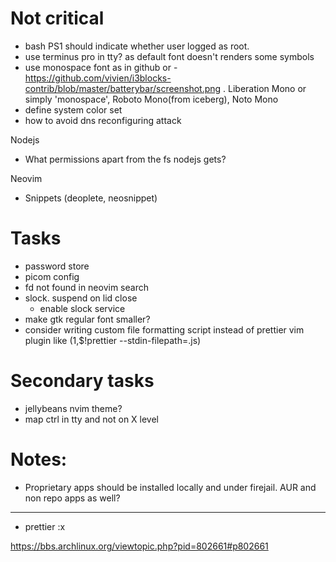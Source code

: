 # Not critical

- bash PS1 should indicate whether user logged as root.
- use terminus pro in tty? as default font doesn't renders some symbols
- use monospace font as in github or - https://github.com/vivien/i3blocks-contrib/blob/master/batterybar/screenshot.png . Liberation Mono or simply 'monospace', Roboto Mono(from iceberg), Noto Mono
- define system color set
- how to avoid dns reconfiguring attack

Nodejs

- What permissions apart from the fs nodejs gets?

Neovim

- Snippets (deoplete, neosnippet)

# Tasks

- password store
- picom config
- fd not found in neovim search
- slock. suspend on lid close
  - enable slock service
- make gtk regular font smaller?
- consider writing custom file formatting script instead of prettier vim plugin like (1,\$!prettier --stdin-filepath=.js)

# Secondary tasks

- jellybeans nvim theme?
- map ctrl in tty and not on X level

# Notes:

- Proprietary apps should be installed locally and under firejail. AUR and non repo apps as well?

---

- prettier :x

https://bbs.archlinux.org/viewtopic.php?pid=802661#p802661

